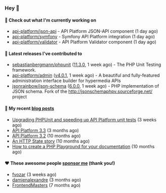 ### Hey 👋

#### 👷 Check out what I'm currently working on

- [api-platform/json-api](https://github.com/api-platform/json-api) - API Platform JSON-API component (1 day ago)
- [api-platform/symfony](https://github.com/api-platform/symfony) - Symfony API Platform integration (1 day ago)
- [api-platform/validator](https://github.com/api-platform/validator) - API Platform Validator component (1 day ago)

#### 🔭 Latest releases I've contributed to

- [sebastianbergmann/phpunit](https://github.com/sebastianbergmann/phpunit) ([11.3.0](https://github.com/sebastianbergmann/phpunit/releases/tag/11.3.0), 1 week ago) - The PHP Unit Testing framework.
- [api-platform/admin](https://github.com/api-platform/admin) ([v4.0.1](https://github.com/api-platform/admin/releases/tag/v4.0.1), 1 week ago) - A beautiful and fully-featured administration interface builder for hypermedia APIs
- [jsonrainbow/json-schema](https://github.com/jsonrainbow/json-schema) ([6.0.0](https://github.com/jsonrainbow/json-schema/releases/tag/6.0.0), 1 week ago) - PHP implementation of JSON schema. Fork of the http://jsonschemaphpv.sourceforge.net/ project 

#### 📜 My recent [blog posts](https://soyuka.me)

- [Upgrading PHPUnit and speeding up API Platform unit tests](https://soyuka.me/upgrading-phpunit-and-speeding-up-api-platform-unit-tests/) (3 weeks ago)
- [API Platform 3.3](https://soyuka.me/api-platform-3.3/) (3 months ago)
- [API Platform 3.2](https://soyuka.me/api-platform-3.2/) (10 months ago)
- [An HTTP State story](https://soyuka.me/http-state-story/) (10 months ago)
- [How to create a PHP Playground for your documentation](https://soyuka.me/how-to-create-a-php-playground-for-your-documentation/) (10 months ago)

#### ❤️ These awesome people [sponsor me](https://github.com/sponsors/soyuka) (thank you!)

- [fvozar](https://github.com/fvozar) (3 weeks ago)
- [damienalexandre](https://github.com/damienalexandre) (3 months ago)
- [FrontendMasters](https://github.com/FrontendMasters) (7 months ago)
